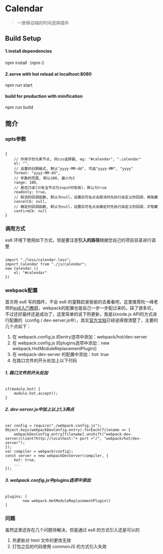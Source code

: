 # Calendar #

> 一款移动端的时间选择插件

## Build Setup ##

#### 1.install dependencies ####
npm install（npm i）

#### 2.serve with hot reload at localhost:8080 ####
npm run start

#### build for production with minification ####
npm run build

## 简介 ##
### opts参数 ###
<pre><code>
{
	// 作用于的元素节点, 同css选择器, eg: "#calendar", ".calendar"
	el: "",
	// 设置的日期格式, 默认"yyyy-MM-dd", 可选"yyyy-MM", "yyyy"								
	format: "yyyy-MM-dd",	
	// 年数的范围, 默认100, 最小为3			
	range: 100,	
	// 是否只读(只有当节点为input时有效)，默认为true							
	readonly: true,		
	// 取消的回调函数, 默认为null，设置后可在点击取消时先执行自定义的回调，再隐藏				
	cancelCb: null,				
	// 确定的回调函数, 默认为null，设置后可在点击确定时先执行自定义的回调，才隐藏		
	confirmCb: null						
}
</pre></code>
### 调用方式 ###
es6 环境下使用如下方式，但是要注意**引入的路径**根据您自己的项目目录进行调整
<pre><code>
import "./less/calendar.less";
import Calendar from "./js/calendar";
new Calendar ({
	el: "#calendar"				
})
</code></pre>
### webpack配置 ###
首次用 es6 写的插件，不会 es6 的童鞋赶紧偷偷的去看看吧，这里推荐阮一峰老师的[es6入门教程](http://es6.ruanyifeng.com/)，webpack的配置也是自己一步一步配过来的，踩了很多坑，不过还好最终还是成功了，这里简单的说下热更新，我是以node.js API的方式进行配置的（config / dev-server.js中），其实[官方文档](https://doc.webpack-china.org/guides/hot-module-replacement/)已经说得很清楚了，主要的几个点如下：
1. 在 webpack.config.js 的entry选项中添加：webpack/hot/dev-server
2. 在 webpack.config.js 的plugins选项中添加：new webpack.HotModuleReplacementPlugin()
3. 在 webpack-dev-server 的配置中添加：hot: true
4. 在路口文件的开头处加上以下代码
##### *1. 路口文件的开头处加* #####
<pre><code>
if(module.hot) {
	module.hot.accept();
}
</code></pre>
##### *2. dev-server.js中加上以上1,3两点* #####
<pre><code>
var config = require("./webpack.config.js");
Object.keys(webpackDevConfig.entry).forEach(filename => {
	webpackDevConfig.entry[filename].unshift("webpack-dev-server/client?http://localhost:"+ port +"/", "webpack/hot/dev-server");
});
var compiler = webpack(config);
const server = new webpackDevServer(compiler, {
	hot: true,
	...
});
</code></pre>
##### *3. webpack.config.js中plugins选项中添加* #####
<pre><code>
plugins: [
		new webpack.HotModuleReplacementPlugin()
]
</code></pre>
### 问题 ###
虽然这里还存在几个问题待解决，但是通过 es6 的方式引入还是可以的
1. 热更新对 html 文件的更改无效
2. 打包之后的代码使用 commonJS 的方式引入失效